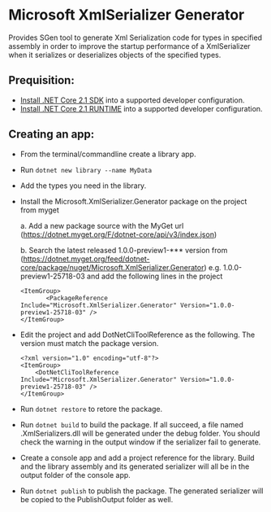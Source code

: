 # Microsoft XmlSerializer Generator

Provides SGen tool to generate Xml Serialization code for types in specified assembly in order to improve the startup performance of a XmlSerializer when it serializes or deserializes objects of the specified types.

## Prequisition:

* [Install .NET Core 2.1 SDK](https://github.com/dotnet/core-setup#daily-builds) into a supported developer configuration.
* [Install .NET Core 2.1 RUNTIME](https://github.com/dotnet/core-setup#daily-builds) into a supported developer configuration.

## Creating an app:

* From the terminal/commandline create a library app.

* Run `dotnet new library --name MyData`

* Add the types you need in the library. 

* Install the Microsoft.XmlSerializer.Generator package on the project from myget
  
  a.	Add a new package source with the MyGet url (https://dotnet.myget.org/F/dotnet-core/api/v3/index.json) 
  
  b. Search the latest released 1.0.0-preview1-*** version from (https://dotnet.myget.org/feed/dotnet-core/package/nuget/Microsoft.XmlSerializer.Generator) e.g. 1.0.0-preview1-25718-03 and add the following lines in the project
  ```
  <ItemGroup>
         <PackageReference Include="Microsoft.XmlSerializer.Generator" Version="1.0.0-preview1-25718-03" />
  </ItemGroup>
  ```

* Edit the project and add DotNetCliToolReference as the following. The version must match the package version.

  ```
  <?xml version="1.0" encoding="utf-8"?>
  <ItemGroup>
      <DotNetCliToolReference Include="Microsoft.XmlSerializer.Generator" Version="1.0.0-preview1-25718-03" />
  </ItemGroup>
  ```

* Run `dotnet restore` to retore the package.

* Run `dotnet build` to build the package.
  If all succeed, a file named <AssemblyName>.XmlSerializers.dll will be generated under the debug folder. You should check the warning in the output window if the serializer fail to generate.

* Create a console app and add a project reference for the library. Build and the library assembly and its generated serializer will all be in the output folder of the console app.

* Run `dotnet publish` to publish the package.
  The generated serializer will be copied to the PublishOutput folder as well.
